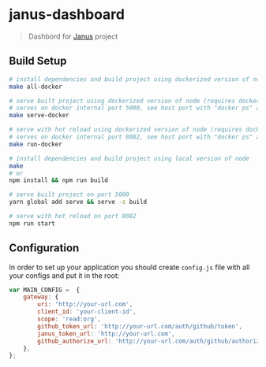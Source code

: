 # janus-dashboard

> Dashbord for [Janus](https://github.com/hellofresh/janus) project

## Build Setup

```bash
# install dependencies and build project using dockerized version of node (requires docker installed)
make all-docker

# serve built project using dockerized version of node (requires docker installed)
# serves on docker internal port 5000, see host port with "docker ps" after start
make serve-docker

# serve with hot reload using dockerized version of node (requires docker installed)
# serves on docker internal port 8082, see host port with "docker ps" after start
make run-docker

# install dependencies and build project using local version of node
make
# or
npm install && npm run build

# serve built project on port 5000
yarn global add serve && serve -s build

# serve with hot reload on port 8082
npm run start
```

## Configuration

In order to set up your application you should create `config.js` file with all your configs and put it in the root:

```javascript
var MAIN_CONFIG =  {
    gateway: {
        uri: 'http://your-url.com',
        client_id: 'your-client-id',
        scope: 'read:org',
        github_token_url: 'http://your-url.com/auth/github/token',
        janus_token_url: 'http://your-url.com',
        github_authorize_url: 'http://your-url.com/auth/github/authorize',
    },
};
```
